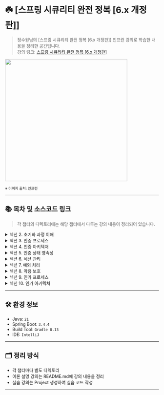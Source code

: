 # ☘️ [스프링 시큐리티 완전 정복 [6.x 개정판]]

> 정수원님의 [스프링 시큐리티 완전 정복 [6.x 개정판]] 인프런 강의로 학습한 내용을 정리한 공간입니다.  
> 강의 링크: [스프링 시큐리티 완전 정복 [6.x 개정판]](https://www.inflearn.com/course/%EC%8A%A4%ED%94%84%EB%A7%81-%EC%8B%9C%ED%81%90%EB%A6%AC%ED%8B%B0-%EC%99%84%EC%A0%84%EC%A0%95%EB%B3%B5/dashboard)


<img src="https://cdn.inflearn.com/public/courses/333154/cover/7d446f00-12af-4924-a9cd-7e8c886bde59/333154.png" width="400px">

<sub>※ 이미지 출처: 인프런</sub>

---
## 📚 목차 및 소스코드 링크
> 각 챕터의 디렉토리에는 해당 챕터에서 다루는 강의 내용이 정리되어 있습니다.

<details>
<summary>섹션 2. 초기화 과정 이해</summary>
<div markdown="1">

| 강의                                       | 디렉토리 경로                                                                                                |
|------------------------------------------|--------------------------------------------------------------------------------------------------------|
| 프로젝트 생성 / 의존성 추가                         | [section02/프로젝트생성_의존성추가](section02/프로젝트생성_의존성추가/README.md)                                             |
| SecurityBuilder / SecurityConfigurer     | [section02/SecurityBuilder_SecurityConfigurer](section02/SecurityBuilder_SecurityConfigurer/README.md) |
| WebSecurity / HttpSecurity               | [section02/WebSecurity_HttpSecurity](section02/WebSecurity_HttpSecurity/README.md)           |
| DelegatingFilterProxy / FilterChainProxy | [section02/DelegatingFilterProxy_FilterChainProxy](section02/DelegatingFilterProxy_FilterChainProxy/README.md)           |
| 사용자 정의 보안 설정하기                           | [section02/사용자_정의_보안_설정하기](section02/사용자_정의_보안_설정하기/README.md)           |
</div>
</details>

<details>
<summary>섹션 3. 인증 프로세스</summary>
<div markdown="1">

| 강의                                            | 디렉토리 경로                                                                                                            |
|-----------------------------------------------|--------------------------------------------------------------------------------------------------------------------|
| 폼 인증 - formLogin()                            | [section03/폼인증_formLogin()](section03/폼인증_formLogin()/README.md)                                                   |
| 폼 인증 필터 - UsernamePasswordAuthenticationFilter | [section03/폼인증필터_UsernamePasswordAuthenticationFilter](section03/폼인증필터_UsernamePasswordAuthenticationFilter/README.md) |
| 기본 인증 - httpBasic()                           | [section03/기본인증_httpBasic()](section03/기본인증_httpBasic()/README.md)                                                 |
| 기본 인증 필터 - BasicAuthenticationFilter          | [section03/기본인증필터_BasicAuthenticationFilter](section03/기본인증필터_BasicAuthenticationFilter/README.md)                                               |
| 기억하기 인증 – rememberMe()                        | [section03/기억하기인증_rememberMe()](section03/기억하기인증_rememberMe()/README.md)                                                 |
| 기억하기 인증 필터 - RememberMeAuthenticationFilter   | [section03/기억하기인증필터_RememberMeAuthenticationFilter](section03/기억하기인증필터_RememberMeAuthenticationFilter/README.md)                                               |
| 익명 인증 사용자 - anonymous()                       | [section03/익명인증사용자_anonymous()](section03/익명인증사용자_anonymous()/README.md)                                                 |
| 로그 아웃 - logout() -1~2                         | [section03/로그_아웃_logout()](section03/로그_아웃_logout()/README.md)                                                     |
| 요청 캐시 RequestCache / SavedRequest| [section03/요청캐시_RequestCache_SavedRequest](section03/요청캐시_RequestCache_SavedRequest/README.md)                                                     |
</div>
</details>

<details>
<summary>섹션 4. 인증 아키텍처</summary>
<div markdown="1">

| 강의                                                       | 디렉토리 경로                                                                                                                        |
|----------------------------------------------------------|--------------------------------------------------------------------------------------------------------------------------------|
| 인증 - Authentication                                      | [section04/인증_Authentication](section04/인증_Authentication/README.md)                                                           |
| 인증 컨텍스트 - SecurityContext / SecurityContextHolder -1 ~ 2 | [section04/인증_컨텍스트_SecurityContext_SecurityContextHolder](section04/인증_컨텍스트_SecurityContext_SecurityContextHolder/README.md) |
| 인증 관리자 - AuthenticationManager - 1 ~ 2                   | [section04/인증_관리자_AuthenticationManager](section04/인증_관리자_AuthenticationManager/README.md) |
| 인증 제공자 - AuthenticationProvider - 1 ~ 2                  | [section04/인증_관리자_AuthenticationManager](section04/인증_관리자_AuthenticationManager/README.md) |
| 사용자 상세 서비스 - UserDetailsService                          | [section04/사용자_상세_서비스_UserDetailsService](section04/사용자_상세_서비스_UserDetailsService/README.md) |
</div>
</details>

<details>
<summary>섹션 5. 인증 상태 영속성</summary>
<div markdown="1">

| 강의                                                           | 디렉토리 경로                                                                                                  |
|--------------------------------------------------------------|----------------------------------------------------------------------------------------------------------|
| SecurityContextRepository / SecurityContextHolderFilter - 1  | [section05/SecurityContextRepository_SecurityContextHolderFilter](section05/SecurityContextRepository_SecurityContextHolderFilter/README.md) |
</div>
</details>

<details>
<summary>섹션 6. 세션 관리</summary>
<div markdown="1">

| 강의                                                | 디렉토리 경로                                                                                                                    |
|---------------------------------------------------|----------------------------------------------------------------------------------------------------------------------------|
| 동시 세션 제어 - sessionManagement().maximumSessions()  | [section06/동시세션제어_sessionManagement().maximumSessions()](section06/동시세션제어_sessionManagement().maximumSessions()/README.md) |
| 세션 고정 보호 - sessionManagement().sessionFixation()  | [section06/세션고정보호_sessionManagement().sessionFixation()](section06/세션고정보호_sessionManagement().sessionFixation()/README.md) |
| 세션 생성 정책 - sessionManagement().sessionCreationPolicy()| [section06/세션생성정책_sessionManagement().sessionCreationPolicy()](section06/세션생성정책_sessionManagement().sessionCreationPolicy()/README.md) |
| SessionManagementFilter / ConcurrentSessionFilter - 1 ~ 2| [section06/세션생성정책_sessionManagement().sessionCreationPolicy()](section06/세션생성정책_sessionManagement().sessionCreationPolicy()/README.md) |
</div>
</details>

<details>
<summary>섹션 7. 예외 처리</summary>
<div markdown="1">

| 강의                          | 디렉토리 경로                                                                                                |
|-----------------------------|--------------------------------------------------------------------------------------------------------|
| 예외 처리 - exceptionHandling() | [section07/예외처리_exceptionHandling()](section07/예외처리_exceptionHandling()/README.md) |
| 예외 필터 - ExceptionTranslationFilter | [section07/예외필터_ExceptionTranslationFilter](section07/예외필터_ExceptionTranslationFilter/README.md) |
</div>
</details>

<details>
<summary>섹션 8. 악용 보호</summary>
<div markdown="1">

| 강의                                           | 디렉토리 경로                                                                                                  |
|----------------------------------------------|----------------------------------------------------------------------------------------------------------|
| CORS (Cross Origin Resource Sharing) - 1 ~ 2 | [section08/CORS(Cross_Origin_Resource_Sharing)](section08/CORS(Cross_Origin_Resource_Sharing)/README.md) |
| CSRF (Cross Site Request Forgery)            | [section08/CORS(Cross_Origin_Resource_Sharing)](section08/CORS(Cross_Origin_Resource_Sharing)/README.md) |
| CSRF 토큰 유지 및 검증 - 1 ~ 3                      | [section08/CSRF_토큰_유지_및_검증](section08/CSRF_토큰_유지_및_검증/README.md)                                         |
| CSRF 통합                                      | [section08/CSRF_통합](section08/CSRF_통합/README.md)                                                         |
| SameSite                                     | [section08/SameSite](section08/SameSite/README.md)                                                       |
</div>
</details>

<details>
<summary>섹션 9. 인가 프로세스</summary>
<div markdown="1">

| 강의                                                                                       | 디렉토리 경로                                                                                                                      |
|------------------------------------------------------------------------------------------|------------------------------------------------------------------------------------------------------------------------------|
| 요청 기반 권한 부여 - HttpSecurity.authorizeHttpRequests() - 1 ~ 2                               | [section09/요청기반권한부여_HttpSecurity.authorizeHttpRequests()](section09/요청기반권한부여_HttpSecurity.authorizeHttpRequests()/README.md) |
| 표현식 및 커스텀 권한 구현                                                                          | [section09/요청기반권한부여_HttpSecurity.표현식_및_커스텀_권한_구현](section09/표현식_및_커스텀_권한_구현/README.md) |
| 요청 기반 권한 부여 - HttpSecurity.securityMatcher()                                             | [section09/요청기반권한부여_HttpSecurity.securityMatcher()](section09/요청기반권한부여_HttpSecurity.securityMatcher()/README.md) |
| 메서드 기반 권한 부여 - @PreAuthorize, @PostAuthorize, @PreFilter, @PostFilter, @Secured, JSR-250 | [section09/메서드_기반_권한_부여](section09/메서드_기반_권한_부여/README.md) |
| 정적 자원 관리                                                                                 | [section09/정적_자원_관리](section09/정적_자원_관리/README.md) |
| 계층적 권한 - RoleHierarchy                                                                                 | [section09/계층적권한_RoleHierarchy](section09/계층적권한_RoleHierarchy/README.md) |
</div>
</details>

<details>
<summary>섹션 10. 인가 아키텍처</summary>
<div markdown="1">

| 강의                 | 디렉토리 경로                                                                                         |
|--------------------|-------------------------------------------------------------------------------------------------|
| 인가 - Authorization | [section10/인가_Authorization](section10/인가_Authorization/README.md) |
| 인가 관리자 이해 - AuthorizationManager | [section10/인가_관리자_이해_AuthorizationManager](section10/인가_관리자_이해_AuthorizationManager/README.md) |
</div>
</details>

---

## 🛠️ 환경 정보

- Java: `21`
- Spring Boot: `3.4.4`
- Build Tool: `Gradle 8.13`
- IDE: `IntelliJ`

---

## 🗂️ 정리 방식

- 각 챕터마다 별도 디렉토리
- 이론 설명 강의는 README.md에 강의 내용을 정리
- 실습 강의는 Project 생성하여 실습 코드 작성

---

